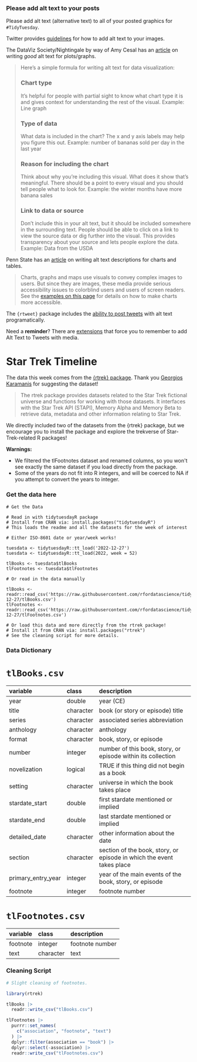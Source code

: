 ### Please add alt text to your posts

Please add alt text (alternative text) to all of your posted graphics for `#TidyTuesday`. 

Twitter provides [guidelines](https://help.twitter.com/en/using-twitter/picture-descriptions) for how to add alt text to your images.

The DataViz Society/Nightingale by way of Amy Cesal has an [article](https://medium.com/nightingale/writing-alt-text-for-data-visualization-2a218ef43f81) on writing _good_ alt text for plots/graphs.

> Here’s a simple formula for writing alt text for data visualization:
> ### Chart type
> It’s helpful for people with partial sight to know what chart type it is and gives context for understanding the rest of the visual.
> Example: Line graph
> ### Type of data
> What data is included in the chart? The x and y axis labels may help you figure this out.
> Example: number of bananas sold per day in the last year
> ### Reason for including the chart
> Think about why you’re including this visual. What does it show that’s meaningful. There should be a point to every visual and you should tell people what to look for.
> Example: the winter months have more banana sales
> ### Link to data or source
> Don’t include this in your alt text, but it should be included somewhere in the surrounding text. People should be able to click on a link to view the source data or dig further into the visual. This provides transparency about your source and lets people explore the data.
> Example: Data from the USDA

Penn State has an [article](https://accessibility.psu.edu/images/charts/) on writing alt text descriptions for charts and tables.

> Charts, graphs and maps use visuals to convey complex images to users. But since they are images, these media provide serious accessibility issues to colorblind users and users of screen readers. See the [examples on this page](https://accessibility.psu.edu/images/charts/) for details on how to make charts more accessible.

The `{rtweet}` package includes the [ability to post tweets](https://docs.ropensci.org/rtweet/reference/post_tweet.html) with alt text programatically.

Need a **reminder**? There are [extensions](https://chrome.google.com/webstore/detail/twitter-required-alt-text/fpjlpckbikddocimpfcgaldjghimjiik/related) that force you to remember to add Alt Text to Tweets with media.

# Star Trek Timeline

The data this week comes from the [{rtrek} package](https://leonawicz.github.io/rtrek/). Thank you [Georgios Karamanis](https://github.com/gkaramanis) for suggesting the dataset!

> The rtrek package provides datasets related to the Star Trek fictional universe and functions for working with those datasets. It interfaces with the Star Trek API (STAPI), Memory Alpha and Memory Beta to retrieve data, metadata and other information relating to Star Trek.

We directly included two of the datasets from the {rtrek} package, but we encourage you to install the package and explore the trekverse of Star-Trek-related R packages!

**Warnings:**

- We filtered the tlFootnotes dataset and renamed columns, so you won't see exactly the same dataset if you load directly from the package.
- Some of the years do not fit into R integers, and will be coerced to NA if you attempt to convert the years to integer.

### Get the data here

```{r}
# Get the Data

# Read in with tidytuesdayR package 
# Install from CRAN via: install.packages("tidytuesdayR")
# This loads the readme and all the datasets for the week of interest

# Either ISO-8601 date or year/week works!

tuesdata <- tidytuesdayR::tt_load('2022-12-27')
tuesdata <- tidytuesdayR::tt_load(2022, week = 52)

tlBooks <- tuesdata$tlBooks
tlFootnotes <- tuesdata$tlFootnotes

# Or read in the data manually

tlBooks <- readr::read_csv('https://raw.githubusercontent.com/rfordatascience/tidytuesday/master/data/2022/2022-12-27/tlBooks.csv')
tlFootnotes <- readr::read_csv('https://raw.githubusercontent.com/rfordatascience/tidytuesday/master/data/2022/2022-12-27/tlFootnotes.csv')

# Or load this data and more directly from the rtrek package! 
# Install it from CRAN via: install.packages("rtrek")
# See the cleaning script for more details.
```

### Data Dictionary

# `tlBooks.csv`

|variable           |class     |description        |
|:------------------|:---------|:------------------|
|year               |double    |year (CE)          |
|title              |character |book (or story or episode) title         |
|series             |character |associated series abbreviation|
|anthology          |character |anthology          |
|format             |character |book, story, or episode |
|number             |integer   |number of this book, story, or episode within its collection|
|novelization       |logical   |TRUE if this thing did not begin as a book |
|setting            |character |universe in which the book takes place |
|stardate_start     |double    |first stardate mentioned or implied|
|stardate_end       |double    |last stardate mentioned or implied|
|detailed_date      |character |other information about the date|
|section            |character |section of the book, story, or episode in which the event takes place|
|primary_entry_year |integer   |year of the main events of the book, story, or episode|
|footnote           |integer   |footnote number|

# `tlFootnotes.csv`

|variable |class     |description |
|:--------|:---------|:-----------|
|footnote |integer   |footnote number|
|text     |character |text        |

### Cleaning Script

```r
# Slight cleaning of footnotes.

library(rtrek)

tlBooks |> 
  readr::write_csv("tlBooks.csv")

tlFootnotes |> 
  purrr::set_names(
    c("association", "footnote", "text")
  ) |> 
  dplyr::filter(association == "book") |> 
  dplyr::select(-association) |> 
  readr::write_csv("tlFootnotes.csv")
```
